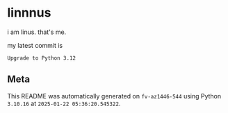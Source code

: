 # linnnus

i am linus. that's me.

my latest commit is

```
Upgrade to Python 3.12
```

## Meta

This README was automatically generated on `fv-az1446-544` using Python
`3.10.16` at `2025-01-22 05:36:20.545322`.
